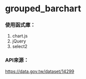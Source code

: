 # grouped_barchart

### 使用函式庫：

1. chart.js
2. jQuery
2. select2

### API來源：
https://data.gov.tw/dataset/14299
